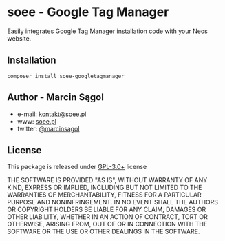 # soee - Google Tag Manager

Easily integrates Google Tag Manager installation code with your Neos website. 

## Installation

`composer install soee-googletagmanager`

## Author - Marcin Sągol 
- e-mail: kontakt@soee.pl
- www: [soee.pl](soee.pl)
- twitter: [@marcinsagol](https://twitter.com/marcinsagol)

## License

This package is released under [GPL-3.0+](http://www.gnu.org/licenses/gpl-3.0.en.html) license

THE SOFTWARE IS PROVIDED "AS IS", WITHOUT WARRANTY OF ANY KIND, EXPRESS OR IMPLIED, INCLUDING BUT NOT LIMITED TO THE 
WARRANTIES OF MERCHANTABILITY, FITNESS FOR A PARTICULAR PURPOSE AND NONINFRINGEMENT. IN NO EVENT SHALL THE AUTHORS 
OR COPYRIGHT HOLDERS BE LIABLE FOR ANY CLAIM, DAMAGES OR OTHER LIABILITY, WHETHER IN AN ACTION OF CONTRACT, TORT 
OR OTHERWISE, ARISING FROM, OUT OF OR IN CONNECTION WITH THE SOFTWARE OR THE USE OR OTHER DEALINGS IN THE SOFTWARE.
